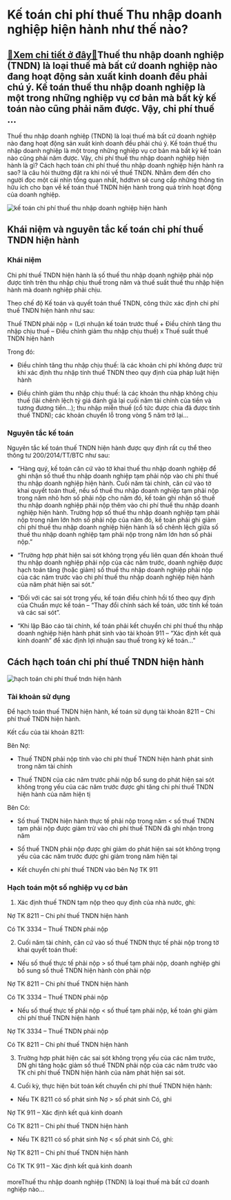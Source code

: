 Kế toán chi phí thuế Thu nhập doanh nghiệp hiện hành như thế nào?
=================================================================

[:gift:Xem chi tiết ở đây:gift:](https://hddtvn.com/ke-toan-chi-phi-thue-thu-nhap-doanh-nghiep-hien-hanh-nhu-the-nao/)Thuế thu nhập doanh nghiệp (TNDN) là loại thuế mà bất cứ doanh nghiệp nào đang hoạt động sản xuất kinh doanh đều phải chú ý. Kế toán thuế thu nhập doanh nghiệp là một trong những nghiệp vụ cơ bản mà bất kỳ kế toán nào cũng phải năm được. Vậy, chi phí thuế …
-----------------------------------------------------------------------------------------------------------------------------------------------------------------------------------------------------------------------------------------------------------------

Thuế thu nhập doanh nghiệp (TNDN) là loại thuế mà bất cứ doanh nghiệp nào đang hoạt động sản xuất kinh doanh đều phải chú ý. Kế toán thuế thu nhập doanh nghiệp là một trong những nghiệp vụ cơ bản mà bất kỳ kế toán nào cũng phải năm được. Vậy, chi phí thuế thu nhập doanh nghiệp hiện hành là gì? Cách hạch toán chi phí thuế thu nhập doanh nghiệp hiện hành ra sao? là câu hỏi thường đặt ra khi nói về thuế TNDN. Nhằm đem đến cho người đọc một cái nhìn tổng quan nhất, hddtvn sẽ cung cấp những thông tin hữu ích cho bạn về kế toán thuế TNDN hiện hành trong quá trình hoạt động của doanh nghiệp.


![kế toán chi phí thuế thu nhập doanh nghiệp hiện hành](https://hddtvn.com/wp-content/uploads/2021/01/tax-1024x768-1.jpg)


Khái niệm và nguyên tắc kế toán chi phí thuế TNDN hiện hành
-----------------------------------------------------------


### Khái niệm


Chi phí thuế TNDN hiện hành là số thuế thu nhập doanh nghiệp phải nộp được tính trên thu nhập chịu thuế trong năm và thuế suất thuế thu nhập hiện hành mà doanh nghiệp phải chịu.


Theo chế độ Kế toán và quyết toán thuế TNDN, công thức xác định chi phí thuế TNDN hiện hành như sau:


Thuế TNDN phải nộp = (Lợi nhuận kế toán trước thuế + Điều chỉnh tăng thu nhập chịu thuế – Điều chỉnh giảm thu nhập chịu thuế) x Thuế suất thuế TNDN hiện hành


Trong đó:




* Điều chỉnh tăng thu nhập chịu thuế: là các khoản chi phí không được trừ khi xác định thu nhập tính thuế TNDN theo quy định của pháp luật hiện hành

* Điều chỉnh giảm thu nhập chịu thuế: là các khoản thu nhập không chịu thuế (lãi chênh lệch tỷ giá đánh giá lại cuối năm tài chính của tiền và tương đương tiền…); thu nhập miễn thuế (cổ tức được chia đã được tính thuế TNDN); các khoản chuyển lỗ trong vòng 5 năm trở lại…



### Nguyên tắc kế toán


Nguyên tắc kế toán thuế TNDN hiện hành được quy định rất cụ thể theo thông tư 200/2014/TT/BTC như sau:




* “Hàng quý, kế toán căn cứ vào tờ khai thuế thu nhập doanh nghiệp để ghi nhận số thuế thu nhập doanh nghiệp tạm phải nộp vào chi phí thuế thu nhập doanh nghiệp hiện hành. Cuối năm tài chính, căn cứ vào tờ khai quyết toán thuế, nếu số thuế thu nhập doanh nghiệp tạm phải nộp trong năm nhỏ hơn số phải nộp cho năm đó, kế toán ghi nhận số thuế thu nhập doanh nghiệp phải nộp thêm vào chi phí thuế thu nhập doanh nghiệp hiện hành. Trường hợp số thuế thu nhập doanh nghiệp tạm phải nộp trong năm lớn hơn số phải nộp của năm đó, kế toán phải ghi giảm chi phí thuế thu nhập doanh nghiệp hiện hành là số chênh lệch giữa số thuế thu nhập doanh nghiệp tạm phải nộp trong năm lớn hơn số phải nộp.”

* “Trường hợp phát hiện sai sót không trọng yếu liên quan đến khoản thuế thu nhập doanh nghiệp phải nộp của các năm trước, doanh nghiệp được hạch toán tăng (hoặc giảm) số thuế thu nhập doanh nghiệp phải nộp của các năm trước vào chi phí thuế thu nhập doanh nghiệp hiện hành của năm phát hiện sai sót.”

* “Đối với các sai sót trọng yếu, kế toán điều chỉnh hồi tố theo quy định của Chuẩn mực kế toán – “Thay đổi chính sách kế toán, ước tính kế toán và các sai sót”.

* “Khi lập Báo cáo tài chính, kế toán phải kết chuyển chi phí thuế thu nhập doanh nghiệp hiện hành phát sinh vào tài khoản 911 – “Xác định kết quả kinh doanh” để xác định lợi nhuận sau thuế trong kỳ kế toán…”



Cách hạch toán chi phí thuế TNDN hiện hành
------------------------------------------


![hạch toán chi phí thuế tndn hiện hành](https://hddtvn.com/wp-content/uploads/2021/01/tax-2.png)


### Tài khoản sử dụng


Để hạch toán thuế TNDN hiện hành, kế toán sử dụng tài khoản 8211 – Chi phí thuế TNDN hiện hành.


Kết cấu của tài khoản 8211:


Bên Nợ:




* Thuế TNDN phải nộp tính vào chi phí thuế TNDN hiện hành phát sinh trong năm tài chính

* Thuế TNDN của các năm trước phải nộp bổ sung do phát hiện sai sót không trọng yếu của các năm trước được ghi tăng chi phí thuế TNDN hiện hành của năm hiện tị



Bên Có:




* Số thuế TNDN hiện hành thực tế phải nộp trong năm < số thuế TNDN tạm phải nộp được giảm trừ vào chi phí thuế TNDN đã ghi nhận trong năm

* Số thuế TNDN phải nộp được ghi giảm do phát hiện sai sót không trọng yếu của các năm trước được ghi giảm trong năm hiện tại

* Kết chuyển chi phí thuế TNDN vào bên Nợ TK 911



### Hạch toán một số nghiệp vụ cơ bản


1. Xác định thuế TNDN tạm nộp theo quy định của nhà nước, ghi:


Nợ TK 8211 – Chi phí thuế TNDN hiện hành


Có TK 3334 – Thuế TNDN phải nộp


2. Cuối năm tài chính, căn cứ vào số thuế TNDN thực tế phải nộp trong tờ khai quyết toán thuế:




* Nếu số thuế thực tế phải nộp > số thuế tạm phải nộp, doanh nghiệp ghi bổ sung số thuế TNDN hiện hành còn phải nộp



Nợ TK 8211 – Chi phí thuế TNDN hiện hành


Có TK 3334 – Thuế TNDN phải nộp




* Nếu số thuế thực tế phải nộp < số thuế tạm phải nộp, kế toán ghi giảm chi phí thuế TNDN hiện hành



Nợ TK 3334 – Thuế TNDN phải nộp


Có TK 8211 – Chi phí thuế TNDN hiện hành


3. Trường hợp phát hiện các sai sót không trọng yếu của các năm trước, DN ghi tăng hoặc giảm số thuế TNDN phải nộp của các nâm trước vào TK chi phí thuế TNDN hiện hành của năm phát hiện sai sót.


4. Cuối kỳ, thực hiện bút toán kết chuyển chi phí thuế TNDN hiện hành:




* Nếu TK 8211 có số phát sinh Nợ > số phát sinh Có, ghi



Nợ TK 911 – Xác định kết quả kinh doanh


Có TK 8211 – Chi phí thuế TNDN hiện hành




* Nếu TK 8211 có số phát sinh Nợ < số phát sinh Có, ghi:



Nợ TK 8211 – Chi phí thuế TNDN hiện hành


Có TK TK 911 – Xác định kết quả kinh doanh


#### 


moreThuế thu nhập doanh nghiệp (TNDN) là loại thuế mà bất cứ doanh nghiệp nào…

